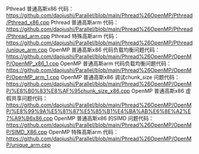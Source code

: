 Pthread 普通高斯x86 代码：https://github.com/daojushi/Parallel/blob/main/Phread%26OpenMP/Pthread/Pthread_x86.cpp
Pthread 普通高斯arm 代码：https://github.com/daojushi/Parallel/blob/main/Phread%26OpenMP/Pthread/Pthread_arm.cpp
Pthread 特殊高斯arm 代码：https://github.com/daojushi/Parallel/blob/main/Phread%26OpenMP/Pthread/unique_arm.cpp
OpenMP 普通高斯x86 代码负载均衡问题代码：https://github.com/daojushi/Parallel/blob/main/Phread%26OpenMP/OpenMP/OpenMP_x86_1.cpp
OpenMP 普通高斯arm 代码负载均衡问题代码：https://github.com/daojushi/Parallel/blob/main/Phread%26OpenMP/OpenMP/OpenMP_arm_1.cpp
OpenMP 普通高斯x86 调试chunk_size 问题代码：https://github.com/daojushi/Parallel/blob/main/Phread%26OpenMP/OpenMP/%E8%B0%83%E8%AF%95chunk_size_x86.cpp
OpenMP 普通高斯x86 虚假共享问题代码：https://github.com/daojushi/Parallel/blob/main/Phread%26OpenMP/OpenMP/%E8%99%9A%E5%81%87%E5%85%B1%E4%BA%AB%E6%8E%A2%E7%A9%B6x86.cpp
OpenMP 普通高斯x86 的SIMD 问题代码：https://github.com/daojushi/Parallel/blob/main/Phread%26OpenMP/OpenMP/SIMD_X86.cpp
OpenMP 特殊高斯arm 代码：https://github.com/daojushi/Parallel/blob/main/Phread%26OpenMP/OpenMP/unique_arm.cpp